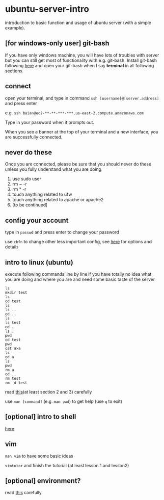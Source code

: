 # ubuntu-server-intro

introduction to basic function and usage of ubuntu server (with a simple example).

## [for windows-only user] git-bash
If you have only windows machine, you will have lots of troubles with server but you can still get most of functionality with e.g. git-bash. Install git-bash following [here](https://git-for-windows.github.io) and open your git-bash when I say **terminal** in all following sections.

## connect
open your terminal, and type in command `ssh [username]@[server.address]` and press enter

e.g. `ssh baian@ec2-**-**-***-***.us-east-2.compute.amazonaws.com`

Type in your password when it prompts out.

When you see a banner at the top of your terminal and a new interface, you are successfully connected.

## never do these
Once you are connected, please be sure that you should never do these unless you fully understand what you are doing.
1. use sudo user
2. rm ~ -r
3. rm * -r
4. touch anything related to ufw
5. touch anything related to apache or apache2
6. [to be continued]

## config your account
type in `passwd` and press enter to change your password

use `chfn` to change other less important config, see [here](http://manpages.ubuntu.com/manpages/trusty/man1/chfn.1.html) for options and details

## intro to linux (ubuntu)
execute following commands line by line if you have totally no idea what you are doing and where you are and need some basic taste of the server
```
ls
mkdir test
ls
cd test
ls
ls ..
cd ..
ls
ls test
cd .
ls .
pwd
cd test
pwd
cat a>a
ls
cd a
ls
pwd
rm a
cd ..
rm test
rm -d test
```

read [this](http://www.tldp.org/LDP/intro-linux/html/)(at least section 2 and 3) carefully

use `man [command]` (e.g. `man pwd`) to get help (use `q` to exit)

## [optional] intro to shell
[here](http://www.shsu.edu/~csc_tjm/cs431/shellprog.html)

## vim
`man vim` to have some basic ideas

`vimtutor` and finish the tutorial (at least lesson 1 and lesson2)

## [optional] environment?
read [this](https://wiki.archlinux.org/index.php/environment_variables) carefully
